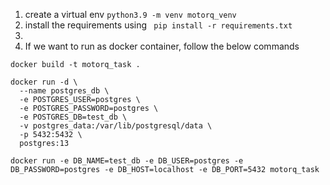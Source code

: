 

1. create a virtual env ```python3.9 -m venv motorq_venv```
2. install the requirements using
``` pip install -r requirements.txt```
3. 
4. If we want to run as docker container, follow the below commands

```
docker build -t motorq_task .

docker run -d \
  --name postgres_db \
  -e POSTGRES_USER=postgres \
  -e POSTGRES_PASSWORD=postgres \
  -e POSTGRES_DB=test_db \
  -v postgres_data:/var/lib/postgresql/data \
  -p 5432:5432 \
  postgres:13

docker run -e DB_NAME=test_db -e DB_USER=postgres -e DB_PASSWORD=postgres -e DB_HOST=localhost -e DB_PORT=5432 motorq_task

```
